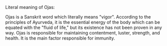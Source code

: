 Literal meaning of Ojas:

Ojas is a Sanskrit word which literally means "vigor". According to the principles of Ayurveda, it is the essential energy of the body which can be equated with the "fluid of life," but its existence has not been proven in any way. 
Ojas is responsible for maintaining contentment, luster, strength, and health. It is the main factor responsible for immunity.
